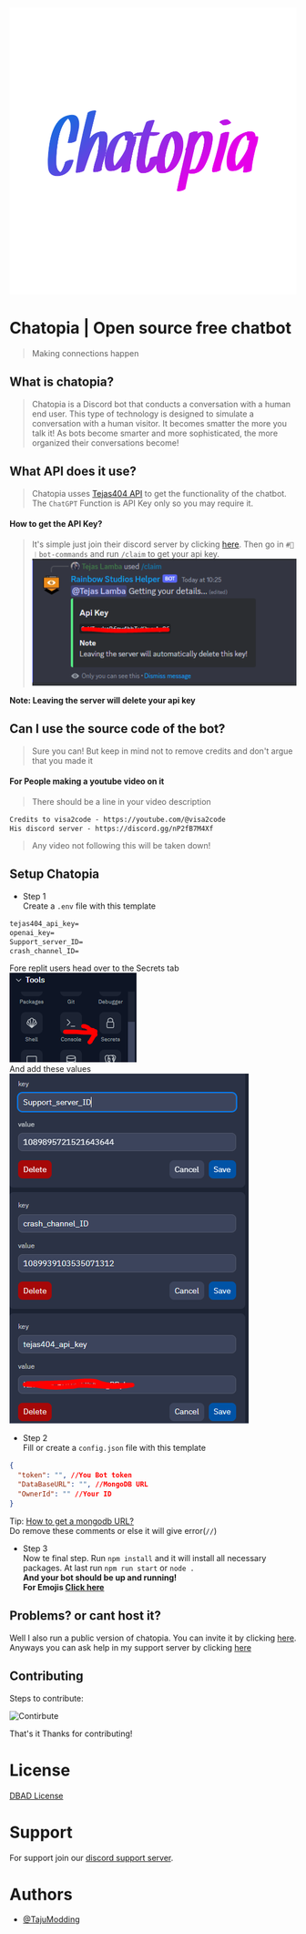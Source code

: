 ![profile](profile.png)

# Chatopia | Open source free chatbot

> Making connections happen

## What is chatopia?

> Chatopia is a Discord bot that conducts a conversation with a human end user. This type of technology is designed to simulate a conversation with a human visitor. It becomes smatter the more you talk it! As bots become smarter and more sophisticated, the more organized their conversations become!

## What API does it use?

> Chatopia usses [Tejas404 API](https://api.tejas404.xyz/ "Visit their site") to get the functionality of the chatbot. The `ChatGPT` Function is API Key only so you may require it.

#### How to get the API Key?

> It's simple just join their discord server by clicking [here](https://api.tejas404.xyz/discord "Rainbow Studios"). Then go in `#🤖︱bot-commands` and run `/claim` to get your api key.
> ![image](image.png)

**Note: Leaving the server will delete your api key**

## Can I use the source code of the bot?

> Sure you can! But keep in mind not to remove credits and don't argue that you made it

#### For People making a youtube video on it

> There should be a line in your video description <br>

```
Credits to visa2code - https://youtube.com/@visa2code
His discord server - https://discord.gg/nP2fB7M4Xf
```

> Any video not following this will be taken down!<br>

## Setup Chatopia

- Step 1 <br>
  Create a `.env` file with this template

```
tejas404_api_key=
openai_key=
Support_server_ID=
crash_channel_ID=
```

Fore replit users head over to the Secrets tab<br>
![image](image_2.png) <br>
And add these values <br>
![image](image_3.png)

- Step 2 <br>
  Fill or create a `config.json` file with this template

```json
{
  "token": "", //You Bot token
  "DataBaseURL": "", //MongoDB URL
  "OwnerId": "" //Your ID
}
```

Tip: [How to get a mongodb URL?](https://www.youtube.com/watch?v=RQMWKRlMtH0 "YouTube Video") <br>
Do remove these comments or else it will give error(`//`)
<br>
- Step 3 <br>
  Now te final step. Run `npm install` and it will install all necessary packages. At last run `npm run start` or `node .`
  <br>
  **And your bot should be up and running!**<br>
**For Emojis [Click here](https://api.tejas404.xyz/discord "Rainbow Studios")**

## Problems? or cant host it?

Well I also run a public version of chatopia. You can invite it by clicking [here](https://api.tejas404.xyz/chatopia_invite "Invite Chatopia!"). Anyways you can ask help in my support server by clicking [here](https://api.tejas404.xyz/discord "Rainbow Studios")

## Contributing

Steps to contribute:<br>

![Contirbute](https://i.imgur.com/qN2RoJF.png)<br>

That's it Thanks for contributing!<br>

# License

[DBAD License](https://github.com/The-Rainbow-Studios/Chatopia/blob/main/LICENSE.md)

# Support

For support join our [discord support server](https://api.tejas404.xyz/discord).

# Authors

- [@TajuModding](https://github.com/TajuModding)
